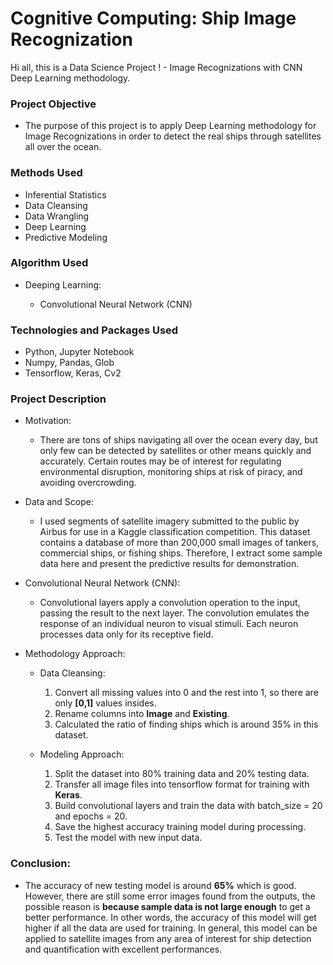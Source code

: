 # Cognitive Computing: Ship Image Recognization 
Hi all, this is a Data Science Project ! - Image Recognizations with CNN Deep Learning methodology.


### Project Objective

* The purpose of this project is to apply Deep Learning methodology for Image Recognizations in order to detect the real ships through satellites all over the ocean.


### Methods Used

* Inferential Statistics
* Data Cleansing
* Data Wrangling
* Deep Learning
* Predictive Modeling


### Algorithm Used

- Deeping Learning:

  - Convolutional Neural Network (CNN)
  
  
### Technologies and Packages Used

* Python, Jupyter Notebook
* Numpy, Pandas, Glob
* Tensorflow, Keras, Cv2


### Project Description

* Motivation:

  - There are tons of ships navigating all over the ocean every day, but only few can be detected by satellites or other means quickly and accurately. Certain routes may be of interest for regulating environmental disruption, monitoring ships at risk of piracy, and avoiding overcrowding.
  
  
* Data and Scope:

  - I used segments of satellite imagery submitted to the public by Airbus for use in a Kaggle classification competition. This dataset contains a database of more than 200,000 small images of tankers, commercial ships, or fishing ships. Therefore, I extract some sample data here and present the predictive results for demonstration.
  
  
* Convolutional Neural Network (CNN):

  - Convolutional layers apply a convolution operation to the input, passing the result to the next layer. The convolution emulates the response of an individual neuron to visual stimuli. Each neuron processes data only for its receptive field.
  
  
* Methodology Approach:

  - Data Cleansing:
    1. Convert all missing values into 0 and the rest into 1, so there are only **[0,1]** values insides.
    2. Rename columns into **Image** and **Existing**.
    3. Calculated the ratio of finding ships which is around 35% in this dataset.
   
  - Modeling Approach:
    1. Split the dataset into 80% training data and 20% testing data.
    2. Transfer all image files into tensorflow format for training with **Keras**.
    3. Build convolutional layers and train the data with batch_size = 20 and epochs = 20.
    4. Save the highest accuracy training model during processing.
    5. Test the model with new input data.

  
### Conclusion:

  - The accuracy of new testing model is around **65%** which is good. However, there are still some error images found from the outputs, the possible reason is **because sample data is not large enough** to get a better performance. In other words, the accuracy of this model will get higher if all the data are used for training. In general, this model can be applied to satellite images from any area of interest for ship detection and quantification with excellent performances.
  
  


